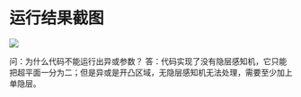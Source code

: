 # 运行结果截图
![](https://i.loli.net/2019/05/29/5cee344ba51c928846.png)

问：为什么代码不能运行出异或参数？
答：代码实现了没有隐层感知机，它只能把超平面一分为二；但是异或是开凸区域，无隐层感知机无法处理，需要至少加上单隐层。
